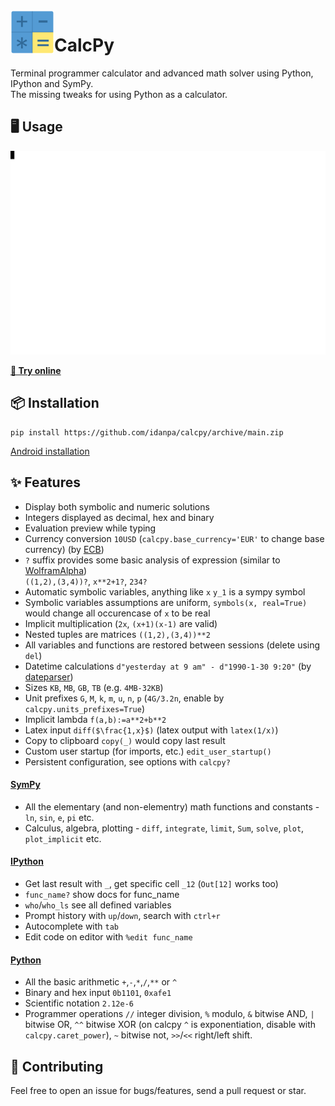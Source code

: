 <img src="docs/icon.svg" width="70" align="left">

# CalcPy

Terminal programmer calculator and advanced math solver using Python, IPython and SymPy.  
The missing tweaks for using Python as a calculator.

## 🖥 Usage

<p align="left">
  <picture>
    <source media="(prefers-color-scheme: dark)" srcset="docs/demo/demo_dark.svg">
    <source media="(prefers-color-scheme: light)" srcset="docs/demo/demo_light.svg">
    <img src="docs/demo/demo_light.svg">
  </picture>
</p>

**[🚀 Try online](https://calcpy.duckdns.org)**

## 📦 Installation

```
pip install https://github.com/idanpa/calcpy/archive/main.zip
```
[Android installation](docs/android.md)  

## ✨ Features

* Display both symbolic and numeric solutions
* Integers displayed as decimal, hex and binary
* Evaluation preview while typing
* Currency conversion `10USD` (`calcpy.base_currency='EUR'` to change base currency) (by [ECB](https://www.ecb.europa.eu/))
* `?` suffix provides some basic analysis of expression (similar to [WolframAlpha](https://www.wolframalpha.com/))  
`((1,2),(3,4))?`, `x**2+1?`, `234?`
* Automatic symbolic variables, anything like `x` `y_1` is a sympy symbol
* Symbolic variables assumptions are uniform, `symbols(x, real=True)` would change all occurencase of `x` to be real
* Implicit multiplication (`2x`, `(x+1)(x-1)` are valid)
* Nested tuples are matrices `((1,2),(3,4))**2`        
* All variables and functions are restored between sessions (delete using `del`)
* Datetime calculations `d"yesterday at 9 am" - d"1990-1-30 9:20"` (by [dateparser](https://github.com/scrapinghub/dateparser))
* Sizes `KB`, `MB`, `GB`, `TB` (e.g. `4MB-32KB`)
* Unit prefixes `G`, `M`, `k`, `m`, `u`, `n`, `p` (`4G/3.2n`, enable by `calcpy.units_prefixes=True`)
* Implicit lambda `f(a,b):=a**2+b**2`
* Latex input `diff($\frac{1,x}$)` (latex output with `latex(1/x)`)
* Copy to clipboard `copy(_)` would copy last result
* Custom user startup (for imports, etc.) `edit_user_startup()`
* Persistent configuration, see options with `calcpy?`

#### [SymPy](https://www.sympy.org)

* All the elementary (and non-elementry) math functions and constants - `ln`, `sin`, `e`, `pi` etc. 
* Calculus, algebra, plotting - `diff`, `integrate`, `limit`, `Sum`, `solve`, `plot`, `plot_implicit` etc.

#### [IPython](https://ipython.org)

* Get last result with `_`, get specific cell `_12` (`Out[12]` works too) 
* `func_name?` show docs for func_name
* `who`/`who_ls` see all defined variables
* Prompt history with `up`/`down`, search with `ctrl+r`
* Autocomplete with `tab`
* Edit code on editor with `%edit func_name`

#### [Python](https://www.python.org/)

* All the basic arithmetic `+`,`-`,`*`,`/`,`**` or `^`
* Binary and hex input `0b1101`, `0xafe1`
* Scientific notation `2.12e-6`
* Programmer operations `//` integer division, `%` modulo, `&` bitwise AND, `|` bitwise OR, `^^` bitwise XOR (on calcpy `^` is exponentiation, disable with `calcpy.caret_power`), `~` bitwise not, `>>`/`<<` right/left shift. 

## 🤝 Contributing

Feel free to open an issue for bugs/features,  send a pull request  or star.

